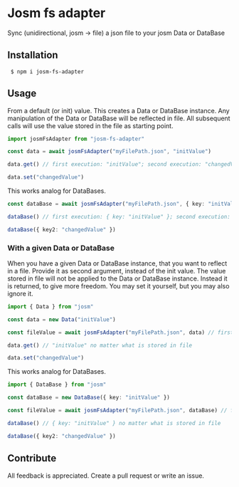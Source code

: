 # Josm fs adapter

Sync (unidirectional, josm -> file) a json file to your josm Data or DataBase

## Installation

```shell
 $ npm i josm-fs-adapter
```

## Usage

From a default (or init) value. This creates a Data or DataBase instance. Any manipulation of the Data or DataBase will be reflected in file. All subsequent calls will use the value stored in the file as starting point.

```ts
import josmFsAdapter from "josm-fs-adapter"

const data = await josmFsAdapter("myFilePath.json", "initValue")

data.get() // first execution: "initValue"; second execution: "changedValue"

data.set("changedValue") 
```

This works analog for DataBases.

```ts
const dataBase = await josmFsAdapter("myFilePath.json", { key: "initValue" })

dataBase() // first execution: { key: "initValue" }; second execution: { key: "initValue", key2: "changedValue" }

dataBase({ key2: "changedValue" }) 
```

### With a given Data or DataBase

When you have a given Data or DataBase instance, that you want to reflect in a file. Provide it as second argument, instead of the init value. The value stored in file will not be applied to the Data or DataBase instance. Instead it is returned, to give more freedom. You may set it yourself, but you may also ignore it.

```ts
import { Data } from "josm"

const data = new Data("initValue")

const fileValue = await josmFsAdapter("myFilePath.json", data) // first execution: "initValue"; second execution: "changedValue"

data.get() // "initValue" no matter what is stored in file

data.set("changedValue")
```

This works analog for DataBases.

```ts
import { DataBase } from "josm"

const dataBase = new DataBase({ key: "initValue" })

const fileValue = await josmFsAdapter("myFilePath.json", dataBase) // first execution: { key: "initValue" }; second execution: { key: "initValue", key2: "changedValue" }

dataBase() // { key: "initValue" } no matter what is stored in file

dataBase({ key2: "changedValue" })
```


## Contribute

All feedback is appreciated. Create a pull request or write an issue.
